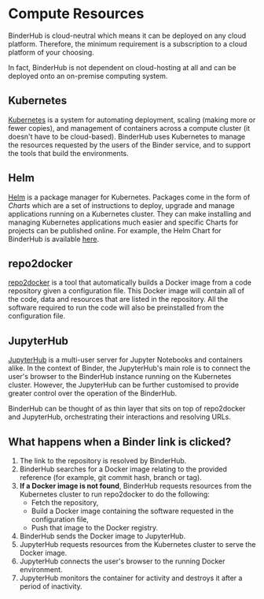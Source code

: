 # Compute Resources

BinderHub is cloud-neutral which means it can be deployed on any cloud platform.
Therefore, the minimum requirement is a subscription to a cloud platform of your choosing.

In fact, BinderHub is not dependent on cloud-hosting at all and can be deployed onto an on-premise computing system.

## Kubernetes

[Kubernetes](https://kubernetes.io/) is a system for automating deployment, scaling (making more or fewer copies), and management of containers across a compute cluster (it doesn't have to be cloud-based).
BinderHub uses Kubernetes to manage the resources requested by the users of the Binder service, and to support the tools that build the environments.

## Helm

[Helm](https://helm.sh/) is a package manager for Kubernetes.
Packages come in the form of *Charts* which are a set of instructions to deploy, upgrade and manage applications running on a Kubernetes cluster.
They can make installing and managing Kubernetes applications much easier and specific Charts for projects can be published online.
For example, the Helm Chart for BinderHub is available [here](https://jupyterhub.github.io/helm-chart/#development-releases-binderhub).

## repo2docker

[repo2docker](https://repo2docker.readthedocs.io/en/latest/?badge=latest) is a tool that automatically builds a Docker image from a code repository given a configuration file.
This Docker image will contain all of the code, data and resources that are listed in the repository.
All the software required to run the code will also be preinstalled from the configuration file.

## JupyterHub

[JupyterHub](https://jupyter.org/hub) is a multi-user server for Jupyter Notebooks and containers alike.
In the context of Binder, the JupyterHub's main role is to connect the user's browser to the BinderHub instance running on the Kubernetes cluster.
However, the JupyterHub can be further customised to provide greater control over the operation of the BinderHub.

BinderHub can be thought of as thin layer that sits on top of repo2docker and JupyterHub, orchestrating their interactions and resolving URLs.

## What happens when a Binder link is clicked?

1. The link to the repository is resolved by BinderHub.
2. BinderHub searches for a Docker image relating to the provided reference (for example, git commit hash, branch or tag).
3. **If a Docker image is not found**, BinderHub requests resources from the Kubernetes cluster to run repo2docker to do the following:
   - Fetch the repository,
   - Build a Docker image containing the software requested in the configuration file,
   - Push that image to the Docker registry.
4. BinderHub sends the Docker image to JupyterHub.
5. JupyterHub requests resources from the Kubernetes cluster to serve the Docker image.
6. JupyterHub connects the user's browser to the running Docker environment.
7. JupyterHub monitors the container for activity and destroys it after a period of inactivity.
